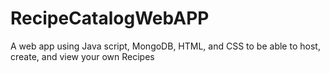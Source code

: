 # RecipeCatalogWebAPP
A web app using Java script, MongoDB, HTML, and CSS to be able to host, create, and view your own Recipes
